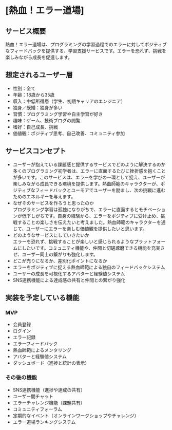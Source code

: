 # [熱血！エラー道場]

## サービス概要
熱血！エラー道場は、プログラミングの学習過程でのエラーに対してポジティブなフィードバックを提供する、学習支援サービスです。エラーを恐れず、挑戦を楽しみながら成長を促進します。

## 想定されるユーザー層
* 性別：全て
* 年齢：18歳から35歳
* 収入：中低所得層（学生、初期キャリアのエンジニア）
* 独身／既婚：独身が多い
* 習慣：プログラミング学習や自主学習が好き
* 趣味：ゲーム、技術ブログの閲覧
* 嗜好：自己成長、挑戦
* 価値観：ポジティブ思考、自己改善、コミュニティ参加

## サービスコンセプト
* ユーザーが抱えている課題感と提供するサービスでどのように解決するのか  
多くのプログラミング初学者は、エラーに直面するたびに挫折感を抱くことが多いです。このサービスは、エラーを学びの一環として捉え、ユーザーが楽しみながら成長できる環境を提供します。熱血師範のキャラクターが、ポジティブなフィードバックとユーモアでユーザーを励まし、次の挑戦に進むためのエネルギーを与えます。
* なぜそのサービスを作ろうと思ったのか  
プログラミング学習は孤独になりがちで、エラーに直面するとモチベーションが低下しがちです。自身の経験から、エラーをポジティブに受け止め、挑戦することの楽しさを伝えたいと考えました。熱血師範のキャラクターを通じて、ユーザーにエラーを楽しむ価値観を提供したいと思います。
* どのようなサービスにしていきたいか  
エラーを恐れず、挑戦することが楽しいと感じられるようなプラットフォームにしたいです。コミュニティ機能や、仲間と切磋琢磨できる機能を充実させ、ユーザー同士の繋がりも強化します。
* どこが売りになるか、差別化ポイントになるか  
* エラーをポジティブに捉える熱血師範による独自のフィードバックシステム
* ユーザーの成長を可視化するアバターと経験値システム
* SNS連携機能による達成感の共有と仲間との繋がり強化

## 実装を予定している機能
### MVP
* 会員登録
* ログイン
* エラー記録
* エラーフィードバック
* 熱血師範によるメンタリング
* アバターと経験値システム
* ダッシュボード（進捗と統計の表示）

### その後の機能
* SNS連携機能（進捗や達成の共有）
* ユーザー間チャット
* エラーチャレンジ機能（課題共有）
* コミュニティフォーラム
* 定期的なイベント（オンラインワークショップやチャレンジ）
* エラー道場ランキングシステム
